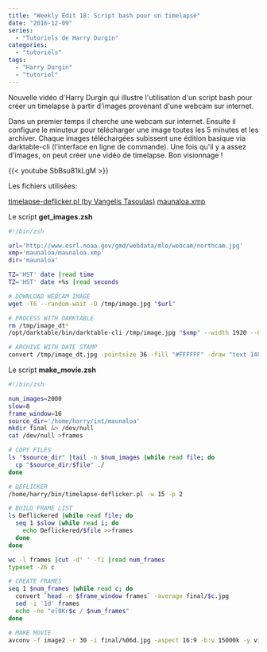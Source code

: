 ```yaml
---
title: "Weekly Edit 18: Script bash pour un timelapse"
date: "2016-12-09"
series:
  - "Tutoriels de Harry Durgin"
categories: 
  - "tutoriels"
tags: 
  - "Harry Durgin"
  - "tutoriel"
---
```


Nouvelle vidéo d'Harry Durgin qui illustre l'utilisation d'un script bash pour créer un timelapse à partir d'images provenant d'une webcam sur internet.

Dans un premier temps il cherche une webcam sur internet. Ensuite il configure le minuteur pour télécharger une image toutes les 5 minutes et les archiver. Chaque images téléchargées subissent une édition basique via darktable-cli (l'interface en ligne de commande). Une fois qu'il y a assez d'images, on peut créer une vidéo de timelapse. Bon visionnage !

{{< youtube SbBsu81kLgM >}}

Les fichiers utilisées:

[timelapse-deflicker.pl (by Vangelis Tasoulas)](https://drive.google.com/open?id=0B7mIPRZEcQpAcDJ0aHkwNGJkelE) [maunaloa.xmp](https://drive.google.com/open?id=0B7mIPRZEcQpAcV9RTUJKNS1xLTA)

Le script **get_images.zsh**

```bash
#!/bin/zsh

url='http://www.esrl.noaa.gov/gmd/webdata/mlo/webcam/northcam.jpg'
xmp='maunaloa/maunaloa.xmp'
dir='maunaloa'

TZ='HST' date |read time
TZ='HST' date +%s |read seconds

# DOWNLOAD WEBCAM IMAGE
wget -T6 --random-wait -O /tmp/image.jpg "$url"

# PROCESS WITH DARKTABLE
rm /tmp/image_dt*
/opt/darktable/bin/darktable-cli /tmp/image.jpg "$xmp" --width 1920 --height 1080 --upscale true /tmp/image_dt.jpg

# ARCHIVE WITH DATE STAMP
convert /tmp/image_dt.jpg -pointsize 36 -fill "#FFFFFF" -draw "text 1400,1050 '$time'" ~/$dir/$seconds.jpg
```

Le script **make_movie.zsh**

```bash
#!/bin/zsh

num_images=2000
slow=8
frame_window=16
source_dir='/home/harry/int/maunaloa'
mkdir final &> /dev/null
cat /dev/null >frames

# COPY FILES
ls "$source_dir" |tail -n $num_images |while read file; do
  cp "$source_dir/$file" ./
done

# DEFLICKER
/home/harry/bin/timelapse-deflicker.pl -w 15 -p 2

# BUILD FRAME LIST
ls Deflickered |while read file; do
  seq 1 $slow |while read i; do
    echo Deflickered/$file >>frames
  done
done

wc -l frames |cut -d' ' -f1 |read num_frames
typeset -Z6 c

# CREATE FRAMES
seq 1 $num_frames |while read c; do
  convert `head -n $frame_window frames` -average final/$c.jpg
  sed -i '1d' frames
  echo -ne "e[0Kr$c / $num_frames"
done

# MAKE MOVIE
avconv -f image2 -r 30 -i final/%06d.jpg -aspect 16:9 -b:v 15000k -y video.avi &> /dev/null
```
